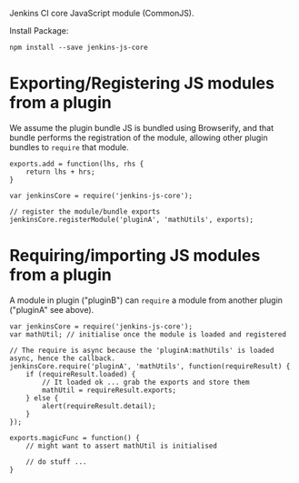 Jenkins CI core JavaScript module (CommonJS).
 
Install Package:

```
npm install --save jenkins-js-core
```

# Exporting/Registering JS modules from a plugin

We assume the plugin bundle JS is bundled using Browserify, and that bundle performs the registration
of the module, allowing other plugin bundles to `require` that module.


```
exports.add = function(lhs, rhs {
    return lhs + hrs;
}

var jenkinsCore = require('jenkins-js-core');

// register the module/bundle exports
jenkinsCore.registerModule('pluginA', 'mathUtils', exports);
```

# Requiring/importing JS modules from a plugin

A module in plugin ("pluginB") can `require` a module from another plugin ("pluginA" see above).


```
var jenkinsCore = require('jenkins-js-core');
var mathUtil; // initialise once the module is loaded and registered 

// The require is async because the 'pluginA:mathUtils' is loaded async, hence the callback.
jenkinsCore.require('pluginA', 'mathUtils', function(requireResult) {
    if (requireResult.loaded) {
        // It loaded ok ... grab the exports and store them
        mathUtil = requireResult.exports;
    } else {
        alert(requireResult.detail);
    }    
});

exports.magicFunc = function() {
    // might want to assert mathUtil is initialised
    
    // do stuff ...
}
```